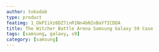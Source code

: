 ```yaml
---
author: tokodab
type: product
featimg: 1_OkPIiXz6DZ7inR1Nn4bNInBaYfICDDA
title: The Witcher Battle Arena Samsung Galaxy S9 Case
tags: [samsung, galaxy, s9]
category: [samsung]
---
```

